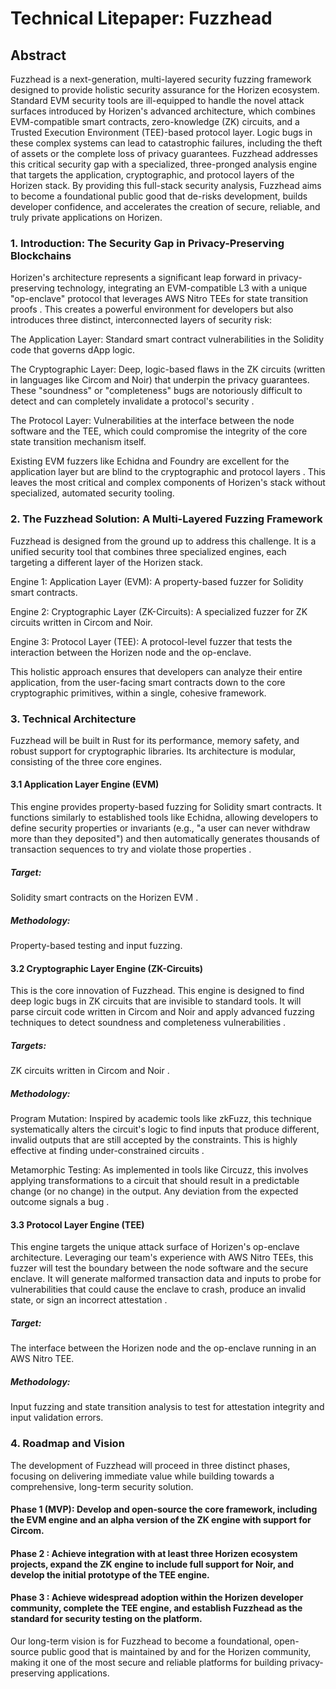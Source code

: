 # Technical Litepaper: Fuzzhead
## Abstract

Fuzzhead is a next-generation, multi-layered security fuzzing framework designed to provide holistic security assurance for the Horizen ecosystem. Standard EVM security tools are ill-equipped to handle the novel attack surfaces introduced by Horizen's advanced architecture, which combines EVM-compatible smart contracts, zero-knowledge (ZK) circuits, and a Trusted Execution Environment (TEE)-based protocol layer. 
Logic bugs in these complex systems can lead to catastrophic failures, including the theft of assets or the complete loss of privacy guarantees. Fuzzhead addresses this critical security gap with a specialized, three-pronged analysis engine that targets the application, cryptographic, and protocol layers of the Horizen stack. 
By providing this full-stack security analysis, Fuzzhead aims to become a foundational public good that de-risks development, builds developer confidence, and accelerates the creation of secure, reliable, and truly private applications on Horizen.

### 1. Introduction: The Security Gap in Privacy-Preserving Blockchains
Horizen's architecture represents a significant leap forward in privacy-preserving technology, integrating an EVM-compatible L3 with a unique "op-enclave" protocol that leverages AWS Nitro TEEs for state transition proofs . This creates a powerful environment for developers but also introduces three distinct, interconnected layers of security risk:

The Application Layer: Standard smart contract vulnerabilities in the Solidity code that governs dApp logic.

The Cryptographic Layer: Deep, logic-based flaws in the ZK circuits (written in languages like Circom and Noir) that underpin the privacy guarantees. These "soundness" or "completeness" bugs are notoriously difficult to detect and can completely invalidate a protocol's security .

The Protocol Layer: Vulnerabilities at the interface between the node software and the TEE, which could compromise the integrity of the core state transition mechanism itself.

Existing EVM fuzzers like Echidna and Foundry are excellent for the application layer but are blind to the cryptographic and protocol layers . This leaves the most critical and complex components of Horizen's stack without specialized, automated security tooling.

### 2. The Fuzzhead Solution: A Multi-Layered Fuzzing Framework
Fuzzhead is designed from the ground up to address this challenge. It is a unified security tool that combines three specialized engines, each targeting a different layer of the Horizen stack.

Engine 1: Application Layer (EVM): A property-based fuzzer for Solidity smart contracts.

Engine 2: Cryptographic Layer (ZK-Circuits): A specialized fuzzer for ZK circuits written in Circom and Noir.

Engine 3: Protocol Layer (TEE): A protocol-level fuzzer that tests the interaction between the Horizen node and the op-enclave.

This holistic approach ensures that developers can analyze their entire application, from the user-facing smart contracts down to the core cryptographic primitives, within a single, cohesive framework.

### 3. Technical Architecture
Fuzzhead will be built in Rust for its performance, memory safety, and robust support for cryptographic libraries. Its architecture is modular, consisting of the three core engines.

#### 3.1 Application Layer Engine (EVM)
This engine provides property-based fuzzing for Solidity smart contracts. It functions similarly to established tools like Echidna, allowing developers to define security properties or invariants (e.g., "a user can never withdraw more than they deposited") and then automatically generates thousands of transaction sequences to try and violate those properties .

##### Target: 
Solidity smart contracts on the Horizen EVM .

##### Methodology: 
Property-based testing and input fuzzing.

#### 3.2 Cryptographic Layer Engine (ZK-Circuits)
This is the core innovation of Fuzzhead. This engine is designed to find deep logic bugs in ZK circuits that are invisible to standard tools. It will parse circuit code written in Circom and Noir and apply advanced fuzzing techniques to detect soundness and completeness vulnerabilities .

##### Targets: 
ZK circuits written in Circom and Noir .

##### Methodology:

Program Mutation: Inspired by academic tools like zkFuzz, this technique systematically alters the circuit's logic to find inputs that produce different, invalid outputs that are still accepted by the constraints. This is highly effective at finding under-constrained circuits .

Metamorphic Testing: As implemented in tools like Circuzz, this involves applying transformations to a circuit that should result in a predictable change (or no change) in the output. Any deviation from the expected outcome signals a bug .

#### 3.3 Protocol Layer Engine (TEE)

This engine targets the unique attack surface of Horizen's op-enclave architecture. Leveraging our team's experience with AWS Nitro TEEs, this fuzzer will test the boundary between the node software and the secure enclave. It will generate malformed transaction data and inputs to probe for vulnerabilities that could cause the enclave to crash, produce an invalid state, or sign an incorrect attestation .

##### Target: 
The interface between the Horizen node and the op-enclave running in an AWS Nitro TEE.

##### Methodology: 
Input fuzzing and state transition analysis to test for attestation integrity and input validation errors.

### 4. Roadmap and Vision

The development of Fuzzhead will proceed in three distinct phases, focusing on delivering immediate value while building towards a comprehensive, long-term security solution.

#### Phase 1 (MVP): Develop and open-source the core framework, including the EVM engine and an alpha version of the ZK engine with support for Circom.

#### Phase 2 : Achieve integration with at least three Horizen ecosystem projects, expand the ZK engine to include full support for Noir, and develop the initial prototype of the TEE engine.

#### Phase 3 : Achieve widespread adoption within the Horizen developer community, complete the TEE engine, and establish Fuzzhead as the standard for security testing on the platform.

Our long-term vision is for Fuzzhead to become a foundational, open-source public good that is maintained by and for the Horizen community, making it one of the most secure and reliable platforms for building privacy-preserving applications.